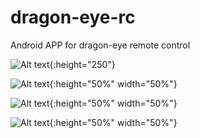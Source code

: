 # dragon-eye-rc
Android APP for dragon-eye remote control 

![Alt text](Screenshot_20210130-165657.png?raw=true "Main screen"){:height="250"}

![Alt text](Screenshot_20210130-165703.png?raw=true "System config"){:height="50%" width="50%"}

![Alt text](Screenshot_20210130-165712.png?raw=true "Camera config"){:height="50%" width="50%"}

![Alt text](Screenshot_20210130-162451.png?raw=true "Play video"){:height="50%" width="50%"}

